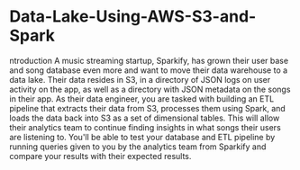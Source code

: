 # Data-Lake-Using-AWS-S3-and-Spark
ntroduction A music streaming startup, Sparkify, has grown their user base and song database even more and want to move their data warehouse to a data lake. Their data resides in S3, in a directory of JSON logs on user activity on the app, as well as a directory with JSON metadata on the songs in their app.  As their data engineer, you are tasked with building an ETL pipeline that extracts their data from S3, processes them using Spark, and loads the data back into S3 as a set of dimensional tables. This will allow their analytics team to continue finding insights in what songs their users are listening to.  You'll be able to test your database and ETL pipeline by running queries given to you by the analytics team from Sparkify and compare your results with their expected results.
